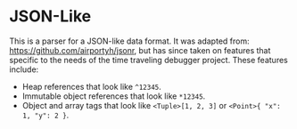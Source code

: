 # JSON-Like

This is a parser for a JSON-like data format. It was adapted from: https://github.com/airportyh/jsonr, but has since taken on features that specific to the needs of the
time traveling debugger project. These features include:

* Heap references that look like `^12345`.
* Immutable object references that look like `*12345`.
* Object and array tags that look like `<Tuple>[1, 2, 3]` or `<Point>{ "x": 1, "y": 2 }`.